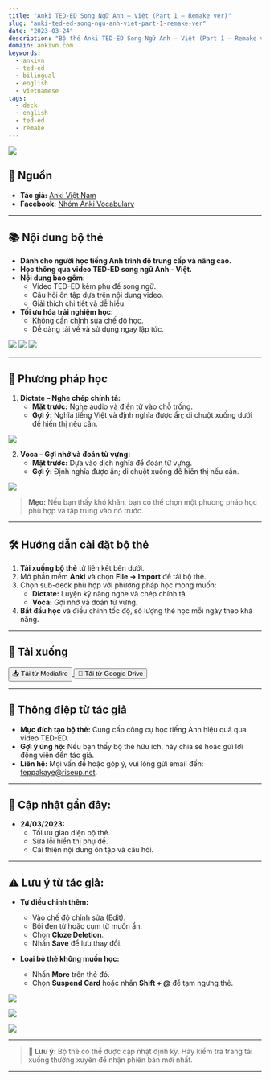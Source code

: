 ```yaml
---
title: "Anki TED-ED Song Ngữ Anh – Việt (Part 1 – Remake ver)"
slug: "anki-ted-ed-song-ngu-anh-viet-part-1-remake-ver"
date: "2023-03-24"
description: "Bộ thẻ Anki TED-ED Song Ngữ Anh – Việt (Part 1 – Remake ver) giúp cải thiện kỹ năng nghe và từ vựng thông qua các câu chuyện TED-ED."
domain: ankivn.com
keywords:
  - ankivn
  - ted-ed
  - bilingual
  - english
  - vietnamese
tags:
  - deck
  - english
  - ted-ed
  - remake
---
```


![](../../static/images/Pasted%20image%2020250108144444.png)

<!--truncate-->

## 📖 **Nguồn**  
- **Tác giả:** [Anki Việt Nam](https://ankivn.com/bo-the/ngoai-ngu/tieng-anh/anki-ted-ed-song-ngu-anh-viet-part-1-remake-ver/)  
- **Facebook:** [Nhóm Anki Vocabulary](https://www.facebook.com/groups/ankivocabulary/posts/1377826669643653)  

---

## 📚 **Nội dung bộ thẻ**  

- **Dành cho người học tiếng Anh trình độ trung cấp và nâng cao.**  
- **Học thông qua video TED-ED song ngữ Anh - Việt.**  
- **Nội dung bao gồm:**  
   - Video TED-ED kèm phụ đề song ngữ.  
   - Câu hỏi ôn tập dựa trên nội dung video.  
   - Giải thích chi tiết và dễ hiểu.  
- **Tối ưu hóa trải nghiệm học:**  
   - Không cần chỉnh sửa chế độ học.  
   - Dễ dàng tải về và sử dụng ngay lập tức.  

![](../../static/images/Pasted%20image%2020250108144524.png)
![](../../static/images/Pasted%20image%2020250108144530.png)
![](../../static/images/Pasted%20image%2020250108144537.png)

---

## 📝 **Phương pháp học**  

1. **Dictate – Nghe chép chính tả:**  
   - **Mặt trước:** Nghe audio và điền từ vào chỗ trống.  
   - **Gợi ý:** Nghĩa tiếng Việt và định nghĩa được ẩn; di chuột xuống dưới để hiển thị nếu cần.  

![](../../static/images/Pasted%20image%2020250108144604.png)

2. **Voca – Gợi nhớ và đoán từ vựng:**  
   - **Mặt trước:** Dựa vào dịch nghĩa để đoán từ vựng.  
   - **Gợi ý:** Định nghĩa được ẩn; di chuột xuống để hiển thị nếu cần.  

![](../../static/images/Pasted%20image%2020250108144809.png)

> **Mẹo:** Nếu bạn thấy khó khăn, bạn có thể chọn một phương pháp học phù hợp và tập trung vào nó trước.  

---

## 🛠️ **Hướng dẫn cài đặt bộ thẻ**  

1. **Tải xuống bộ thẻ** từ liên kết bên dưới.  
2. Mở phần mềm **Anki** và chọn **File → Import** để tải bộ thẻ.  
3. Chọn sub-deck phù hợp với phương pháp học mong muốn:  
   - **Dictate:** Luyện kỹ năng nghe và chép chính tả.  
   - **Voca:** Gợi nhớ và đoán từ vựng.  
4. **Bắt đầu học** và điều chỉnh tốc độ, số lượng thẻ học mỗi ngày theo khả năng.  

---

## 🔗 **Tải xuống**

<div style={{ display: 'flex', justifyContent: 'left', gap: '20px' }}>
  <a href="https://www.mediafire.com/file/s0jxm7ta2ggb9yl/TED-ED+Part+1.apkg/file" target="_blank">
    <button class="buttonPrimary" type="button">📥 Tải từ Mediafire</button>
  </a>
  <a href="https://drive.google.com/file/d/1-nVCmumdPwBYY0i0BWqsy2WqmTeiH49u/view?usp=drive_link" target="_blank">
    <button class="buttonPrimary" type="button">📁 Tải từ Google Drive</button>
  </a>
</div>

---

## 💖 **Thông điệp từ tác giả**  

- **Mục đích tạo bộ thẻ:** Cung cấp công cụ học tiếng Anh hiệu quả qua video TED-ED.  
- **Gợi ý ủng hộ:** Nếu bạn thấy bộ thẻ hữu ích, hãy chia sẻ hoặc gửi lời động viên đến tác giả.  
- **Liên hệ:** Mọi vấn đề hoặc góp ý, vui lòng gửi email đến: [feppakaye@riseup.net](mailto:feppakaye@riseup.net).  

---

## 💬 **Cập nhật gần đây:**  

- **24/03/2023:**  
   - Tối ưu giao diện bộ thẻ.  
   - Sửa lỗi hiển thị phụ đề.  
   - Cải thiện nội dung ôn tập và câu hỏi.  

---

## ⚠️ **Lưu ý từ tác giả:**  

- **Tự điều chỉnh thêm:**  
   - Vào chế độ chỉnh sửa (Edit).  
   - Bôi đen từ hoặc cụm từ muốn ẩn.  
   - Chọn **Cloze Deletion**.  
   - Nhấn **Save** để lưu thay đổi.  

- **Loại bỏ thẻ không muốn học:**  
   - Nhấn **More** trên thẻ đó.  
   - Chọn **Suspend Card** hoặc nhấn **Shift + @** để tạm ngưng thẻ.  

![](../../static/images/Pasted%20image%2020250108145101.png)

![](../../static/images/Pasted%20image%2020250108145112.png)

![](../../static/images/Pasted%20image%2020250108145120.png)

---

> **📌 Lưu ý:** Bộ thẻ có thể được cập nhật định kỳ. Hãy kiểm tra trang tải xuống thường xuyên để nhận phiên bản mới nhất.

---
